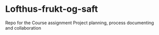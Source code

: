 # Lofthus-frukt-og-saft
Repo for the Course assignment Project planning, process documenting and collaboration
